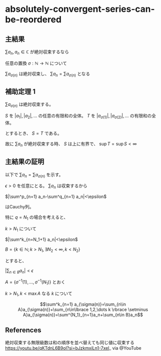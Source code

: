 # absolutely-convergent-series-can-be-reordered

## 主結果
$\sum a_n,  a_n \in \mathbb{C}$ が絶対収束するなら

任意の置換 $\sigma: \mathbb{N} \rightarrow \mathbb{N}$ について

$\sum a_{\sigma(n)}$ は絶対収束し、 $\sum a_n=\sum a_{\sigma(n)}$ となる

## 補助定理 1
$\sum a_{\sigma(n)}$ は絶対収束する。

 $S$ を $|a_1|,|a_2|,\dots$ の任意の有限和の全体。 $T$ を $|a_{\sigma(1)}|,|a_{\sigma(2)}|,\dots$ の有限和の全体。

とするとき、 $S=T$ である。

故に $\sum a_n$ が絶対収束する時、 $S$ は上に有界で、 $\sup T=\sup S<\infty$

## 主結果の証明
以下で $\sum a_n=\sum a_{\sigma(n)}$ を示す。

$\epsilon>0$ を任意にとる。 $\sum a_n$ は収束するから

$|\sum^p_{n=1} a_n-\sum^q_{n=1} a_n|<\epsilon$

はCauchy列。

特に $q=N_1$ の場合を考えると、

$k>N_1$ について

$|\sum^k_{n=N_1+1} a_n|<\epsilon$ 

$B=\lbrace k \in \mathbb{N} ; k>N_1,\exists N_2 <\infty, k<N_2 \rbrace$

とすると、

$|\sum_{n\in B}a_n| < \epsilon$

$A=\lbrace \sigma^{-1}(1), \dots ,\sigma^{-1}(N_1) \rbrace$ とおく

$k>N_1,k<\max A$ なる $k$ について

$$\sum^k_{n=1} a_{\sigma(n)}=\sum_{n\in A}a_{\sigma(n)}+\sum_{n\in\lbrace 1,2,\dots k \rbrace \setminus A}a_{\sigma(n)}=\sum^{N_1}_{n=1}a_n+\sum_{n\in B}a_n$$

## References 
絶対収束する無限級数は和の順序を並べ替えても同じ値に収束する https://youtu.be/qKTdnL6B9oI?si=bJzkmxiLn1-7xel_ via @YouTube 
